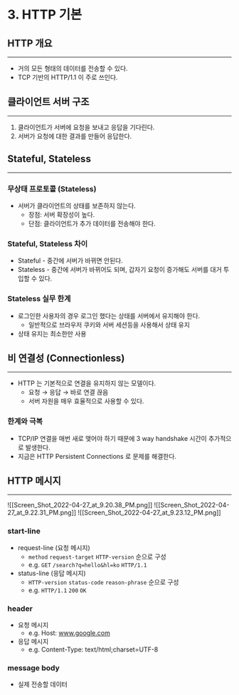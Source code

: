 # 3. HTTP 기본

## HTTP 개요

---

- 거의 모든 형태의 데이터를 전송할 수 있다.
- TCP 기반의 HTTP/1.1 이 주로 쓰인다.

## 클라이언트 서버 구조

---

1. 클라이언트가 서버에 요청을 보내고 응답을 기다린다.
2. 서버가 요청에 대한 결과를 만들어 응답한다.

## Stateful, Stateless

---

### 무상태 프로토콜 (Stateless)

- 서버가 클라이언트의 상태를 보존하지 않는다.
    - 장점: 서버 확장성이 높다.
    - 단점: 클라이언트가 추가 데이터를 전송해야 한다.

### Stateful, Stateless 차이

- Stateful - 중간에 서버가 바뀌면 안된다.
- Stateless - 중간에 서버가 바뀌어도 되며, 갑자기 요청이 증가해도 서버를 대거 투입할 수 있다.

### Stateless 실무 한계

- 로그인한 사용자의 경우 로그인 했다는 상태를 서버에서 유지해야 한다.
    - 일반적으로 브라우저 쿠키와 서버 세션등을 사용해서 상태 유지
- 상태 유지는 최소한만 사용

## 비 연결성 (Connectionless)

---

- HTTP 는 기본적으로 연결을 유지하지 않는 모델이다.
    - 요청 → 응답 → 바로 연결 끊음
    - 서버 자원을 매우 효율적으로 사용할 수 있다.

### 한계와 극복

- TCP/IP 연결을 매번 새로 맺어야 하기 때문에 3 way handshake 시간이 추가적으로 발생한다.
- 지금은 HTTP Persistent Connections 로 문제를 해결한다.

## HTTP 메시지

---

![[Screen_Shot_2022-04-27_at_9.20.38_PM.png]]
![[Screen_Shot_2022-04-27_at_9.22.31_PM.png]]
![[Screen_Shot_2022-04-27_at_9.23.12_PM.png]]
### start-line

- request-line (요청 메시지)
    - `method` `request-target` `HTTP-version` 순으로 구성
    - e.g. `GET` `/search?q=hello&hl=ko` `HTTP/1.1`
- status-line (응답 메시지)
    - `HTTP-version` `status-code` `reason-phrase` 순으로 구성
    - e.g. `HTTP/1.1` `200` `OK`

### header

- 요청 메시지
    - e.g. Host: www.google.com
- 응답 메시지
    - e.g. Content-Type: text/html;charset=UTF-8

### message body

- 실제 전송할 데이터